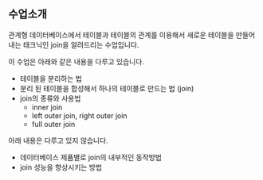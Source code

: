 ## 수업소개

관계형 데이터베이스에서 테이블과 테이블의 관계를 이용해서 새로운 테이블을 만들어내는 태크닉인 join을 알려드리는 수업입니다. 

이 수업은 아래와 같은 내용을 다루고 있습니다. 

- 테이블을 분리하는 법
- 분리 된 테이블을 합성해서 하나의 테이블로 만드는 법 (join)
- join의 종류와 사용법
  - inner join
  - left outer join, right outer join
  - full outer join

아래 내용은 다루고 있지 않습니다. 

- 데이터베이스 제품별로 join의 내부적인 동작방법
- join 성능을 향상시키는 방법

 